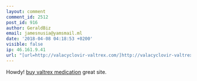 ```yaml
---
layout: comment
comment_id: 2512
post_id: 916
author: GeraldBiz
email: jamesnusia@yamsmail.ml
date: '2018-04-08 04:18:53 +0200'
visible: false
ip: 46.161.9.41
url: "[url=http://valacyclovir-valtrex.com/]http://valacyclovir-valtrex.com[/url]"
---
```

Howdy! <a href=http://valacyclovir-valtrex.com/#buy-valtrex-with-no-prescription>buy valtrex medication</a> great site.
